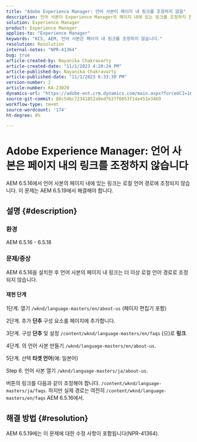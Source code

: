 ```yaml
---
title: "Adobe Experience Manager: 언어 사본이 페이지 내 링크를 조정하지 않음"
description: 언어 사본이 Experience Manager의 페이지 내에 있는 링크를 조정하지 않는 이유를 알아봅니다.
solution: Experience Manager
product: Experience Manager
applies-to: "Experience Manager"
keywords: "KCS, AEM, 언어 사본은 페이지 내 링크를 조정하지 않습니다."
resolution: Resolution
internal-notes: "NPR-41364"
bug: true
article-created-by: Nayanika Chakravarty
article-created-date: "11/1/2023 4:20:24 PM"
article-published-by: Nayanika Chakravarty
article-published-date: "11/1/2023 6:33:30 PM"
version-number: 2
article-number: KA-23020
dynamics-url: "https://adobe-ent.crm.dynamics.com/main.aspx?forceUCI=1&pagetype=entityrecord&etn=knowledgearticle&id=4438a28e-d278-ee11-8179-6045bd0065f9"
source-git-commit: 86c54bc72341852a9ed7b37f0853f14e451e3469
workflow-type: tm+mt
source-wordcount: '174'
ht-degree: 8%

---
```


# Adobe Experience Manager: 언어 사본은 페이지 내의 링크를 조정하지 않습니다


AEM 6.5.16에서 언어 사본의 페이지 내에 있는 링크는 로컬 언어 경로에 조정되지 않습니다. 이 문제는 AEM 6.5.19에서 해결해야 합니다.

## 설명 {#description}


### <b>환경</b>

AEM 6.5.16 - 6.5.18

### 문제/증상

AEM 6.5.16을 설치한 후 언어 사본의 페이지 내 링크는 더 이상 로컬 언어 경로로 조정되지 않습니다.

#### 재현 단계

1단계. 열기 `/wknd/language-masters/en/about-us` (페이지 편집기 포함)

2단계. 추가 <b>단추</b> 구성 요소를 페이지에 추가합니다.

3단계. 구성 <b>단추</b> 및 설정 `/content/wknd/language-masters/en/faqs` (으)로 <b>링크</b>.

4단계. 의 언어 사본 만들기 `/wknd/language-masters/en/about-us`.

5단계. 선택 <b>타겟 언어</b>(예: 일본어)

Step 6. 언어 사본 열기 `/wknd/language-masters/ja/about-us`.

버튼의 링크를 다음과 같이 조정해야 합니다. `/content/wknd/language-masters/ja/faqs`. 하지만 실제 경로는 여전히 `/content/wknd/language-masters/en/faqs` AEM 6.5.16에서.


## 해결 방법 {#resolution}


AEM 6.5.19에는 이 문제에 대한 수정 사항이 포함됩니다(NPR-41364).
